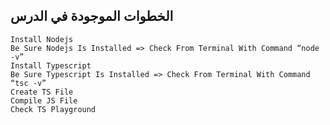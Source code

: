 ## الخطوات الموجودة في الدرس
    Install Nodejs
    Be Sure Nodejs Is Installed => Check From Terminal With Command “node -v”
    Install Typescript
    Be Sure Typescript Is Installed => Check From Terminal With Command “tsc -v”
    Create TS File
    Compile JS File
    Check TS Playground

